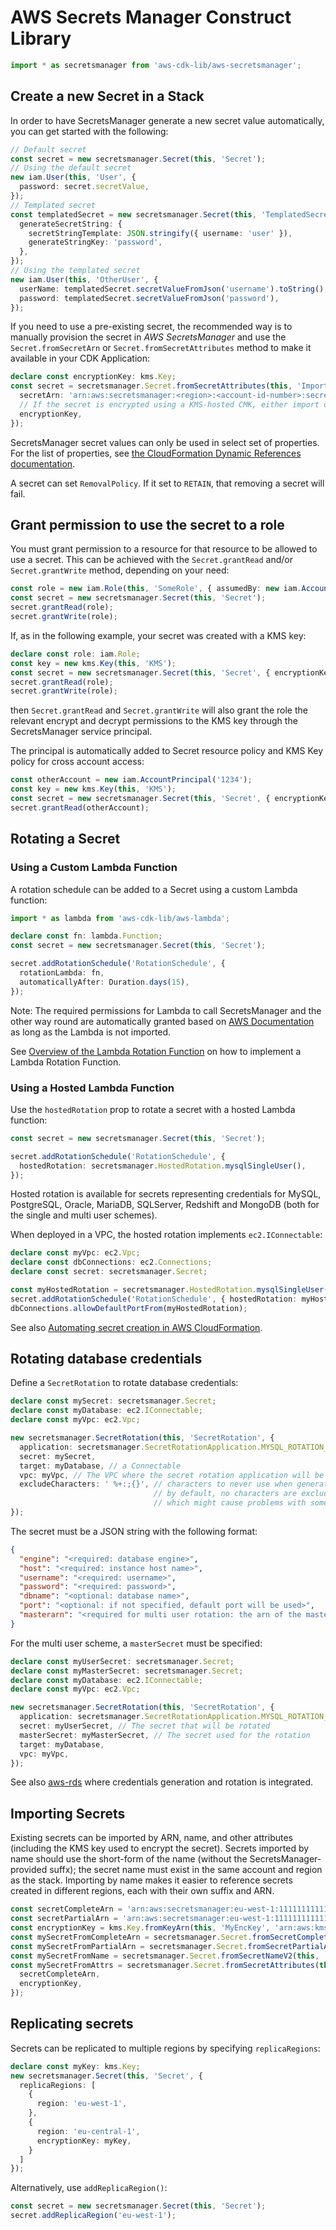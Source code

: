 # AWS Secrets Manager Construct Library



```ts nofixture
import * as secretsmanager from 'aws-cdk-lib/aws-secretsmanager';
```

## Create a new Secret in a Stack

In order to have SecretsManager generate a new secret value automatically,
you can get started with the following:

```ts
// Default secret
const secret = new secretsmanager.Secret(this, 'Secret');
// Using the default secret
new iam.User(this, 'User', {
  password: secret.secretValue,
});
// Templated secret
const templatedSecret = new secretsmanager.Secret(this, 'TemplatedSecret', {
  generateSecretString: {
    secretStringTemplate: JSON.stringify({ username: 'user' }),
    generateStringKey: 'password',
  },
});
// Using the templated secret
new iam.User(this, 'OtherUser', {
  userName: templatedSecret.secretValueFromJson('username').toString(),
  password: templatedSecret.secretValueFromJson('password'),
});
```

If you need to use a pre-existing secret, the recommended way is to manually
provision the secret in *AWS SecretsManager* and use the `Secret.fromSecretArn`
or `Secret.fromSecretAttributes` method to make it available in your CDK Application:

```ts
declare const encryptionKey: kms.Key;
const secret = secretsmanager.Secret.fromSecretAttributes(this, 'ImportedSecret', {
  secretArn: 'arn:aws:secretsmanager:<region>:<account-id-number>:secret:<secret-name>-<random-6-characters>',
  // If the secret is encrypted using a KMS-hosted CMK, either import or reference that key:
  encryptionKey,
});
```

SecretsManager secret values can only be used in select set of properties. For the
list of properties, see [the CloudFormation Dynamic References documentation](https://docs.aws.amazon.com/AWSCloudFormation/latest/UserGuide/dynamic-references.html).

A secret can set `RemovalPolicy`. If it set to `RETAIN`, that removing a secret will fail.

## Grant permission to use the secret to a role

You must grant permission to a resource for that resource to be allowed to
use a secret. This can be achieved with the `Secret.grantRead` and/or `Secret.grantWrite`
 method, depending on your need:

```ts
const role = new iam.Role(this, 'SomeRole', { assumedBy: new iam.AccountRootPrincipal() });
const secret = new secretsmanager.Secret(this, 'Secret');
secret.grantRead(role);
secret.grantWrite(role);
```

If, as in the following example, your secret was created with a KMS key:

```ts
declare const role: iam.Role;
const key = new kms.Key(this, 'KMS');
const secret = new secretsmanager.Secret(this, 'Secret', { encryptionKey: key });
secret.grantRead(role);
secret.grantWrite(role);
```

then `Secret.grantRead` and `Secret.grantWrite` will also grant the role the
relevant encrypt and decrypt permissions to the KMS key through the
SecretsManager service principal.

The principal is automatically added to Secret resource policy and KMS Key policy for cross account access:

```ts
const otherAccount = new iam.AccountPrincipal('1234');
const key = new kms.Key(this, 'KMS');
const secret = new secretsmanager.Secret(this, 'Secret', { encryptionKey: key });
secret.grantRead(otherAccount);
```

## Rotating a Secret

### Using a Custom Lambda Function

A rotation schedule can be added to a Secret using a custom Lambda function:

```ts
import * as lambda from 'aws-cdk-lib/aws-lambda';

declare const fn: lambda.Function;
const secret = new secretsmanager.Secret(this, 'Secret');

secret.addRotationSchedule('RotationSchedule', {
  rotationLambda: fn,
  automaticallyAfter: Duration.days(15),
});
```

Note: The required permissions for Lambda to call SecretsManager and the other way round are automatically granted based on [AWS Documentation](https://docs.aws.amazon.com/secretsmanager/latest/userguide/rotating-secrets-required-permissions.html) as long as the Lambda is not imported.

See [Overview of the Lambda Rotation Function](https://docs.aws.amazon.com/secretsmanager/latest/userguide/rotating-secrets-lambda-function-overview.html) on how to implement a Lambda Rotation Function.

### Using a Hosted Lambda Function

Use the `hostedRotation` prop to rotate a secret with a hosted Lambda function:

```ts
const secret = new secretsmanager.Secret(this, 'Secret');

secret.addRotationSchedule('RotationSchedule', {
  hostedRotation: secretsmanager.HostedRotation.mysqlSingleUser(),
});
```

Hosted rotation is available for secrets representing credentials for MySQL, PostgreSQL, Oracle,
MariaDB, SQLServer, Redshift and MongoDB (both for the single and multi user schemes).

When deployed in a VPC, the hosted rotation implements `ec2.IConnectable`:

```ts
declare const myVpc: ec2.Vpc;
declare const dbConnections: ec2.Connections;
declare const secret: secretsmanager.Secret;

const myHostedRotation = secretsmanager.HostedRotation.mysqlSingleUser({ vpc: myVpc });
secret.addRotationSchedule('RotationSchedule', { hostedRotation: myHostedRotation });
dbConnections.allowDefaultPortFrom(myHostedRotation);
```

See also [Automating secret creation in AWS CloudFormation](https://docs.aws.amazon.com/secretsmanager/latest/userguide/integrating_cloudformation.html).

## Rotating database credentials

Define a `SecretRotation` to rotate database credentials:

```ts
declare const mySecret: secretsmanager.Secret;
declare const myDatabase: ec2.IConnectable;
declare const myVpc: ec2.Vpc;

new secretsmanager.SecretRotation(this, 'SecretRotation', {
  application: secretsmanager.SecretRotationApplication.MYSQL_ROTATION_SINGLE_USER, // MySQL single user scheme
  secret: mySecret,
  target: myDatabase, // a Connectable
  vpc: myVpc, // The VPC where the secret rotation application will be deployed
  excludeCharacters: ' %+:;{}', // characters to never use when generating new passwords;
                                // by default, no characters are excluded,
                                // which might cause problems with some services, like DMS
});
```

The secret must be a JSON string with the following format:

```json
{
  "engine": "<required: database engine>",
  "host": "<required: instance host name>",
  "username": "<required: username>",
  "password": "<required: password>",
  "dbname": "<optional: database name>",
  "port": "<optional: if not specified, default port will be used>",
  "masterarn": "<required for multi user rotation: the arn of the master secret which will be used to create users/change passwords>"
}
```

For the multi user scheme, a `masterSecret` must be specified:

```ts
declare const myUserSecret: secretsmanager.Secret;
declare const myMasterSecret: secretsmanager.Secret;
declare const myDatabase: ec2.IConnectable;
declare const myVpc: ec2.Vpc;

new secretsmanager.SecretRotation(this, 'SecretRotation', {
  application: secretsmanager.SecretRotationApplication.MYSQL_ROTATION_MULTI_USER,
  secret: myUserSecret, // The secret that will be rotated
  masterSecret: myMasterSecret, // The secret used for the rotation
  target: myDatabase,
  vpc: myVpc,
});
```

See also [aws-rds](https://github.com/aws/aws-cdk/blob/main/packages/%40aws-cdk/aws-rds/README.md) where
credentials generation and rotation is integrated.

## Importing Secrets

Existing secrets can be imported by ARN, name, and other attributes (including the KMS key used to encrypt the secret).
Secrets imported by name should use the short-form of the name (without the SecretsManager-provided suffx);
the secret name must exist in the same account and region as the stack.
Importing by name makes it easier to reference secrets created in different regions, each with their own suffix and ARN.

```ts
const secretCompleteArn = 'arn:aws:secretsmanager:eu-west-1:111111111111:secret:MySecret-f3gDy9';
const secretPartialArn = 'arn:aws:secretsmanager:eu-west-1:111111111111:secret:MySecret'; // No Secrets Manager suffix
const encryptionKey = kms.Key.fromKeyArn(this, 'MyEncKey', 'arn:aws:kms:eu-west-1:111111111111:key/21c4b39b-fde2-4273-9ac0-d9bb5c0d0030');
const mySecretFromCompleteArn = secretsmanager.Secret.fromSecretCompleteArn(this, 'SecretFromCompleteArn', secretCompleteArn);
const mySecretFromPartialArn = secretsmanager.Secret.fromSecretPartialArn(this, 'SecretFromPartialArn', secretPartialArn);
const mySecretFromName = secretsmanager.Secret.fromSecretNameV2(this, 'SecretFromName', 'MySecret')
const mySecretFromAttrs = secretsmanager.Secret.fromSecretAttributes(this, 'SecretFromAttributes', {
  secretCompleteArn,
  encryptionKey,
});
```

## Replicating secrets

Secrets can be replicated to multiple regions by specifying `replicaRegions`:

```ts
declare const myKey: kms.Key;
new secretsmanager.Secret(this, 'Secret', {
  replicaRegions: [
    {
      region: 'eu-west-1',
    },
    {
      region: 'eu-central-1',
      encryptionKey: myKey,
    }
  ]
});
```

Alternatively, use `addReplicaRegion()`:

```ts
const secret = new secretsmanager.Secret(this, 'Secret');
secret.addReplicaRegion('eu-west-1');
```
